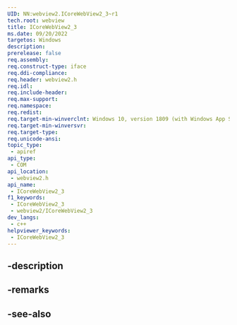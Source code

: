 ```yaml
---
UID: NN:webview2.ICoreWebView2_3~r1
tech.root: webview
title: ICoreWebView2_3
ms.date: 09/20/2022
targetos: Windows
description: 
prerelease: false
req.assembly: 
req.construct-type: iface
req.ddi-compliance: 
req.header: webview2.h
req.idl: 
req.include-header: 
req.max-support: 
req.namespace: 
req.redist: 
req.target-min-winverclnt: Windows 10, version 1809 (with Windows App SDK 1.1 or later)
req.target-min-winversvr: 
req.target-type: 
req.unicode-ansi: 
topic_type:
 - apiref
api_type:
 - COM
api_location:
 - webview2.h
api_name:
 - ICoreWebView2_3
f1_keywords:
 - ICoreWebView2_3
 - webview2/ICoreWebView2_3
dev_langs:
 - c++
helpviewer_keywords:
 - ICoreWebView2_3
---
```


## -description

## -remarks

## -see-also

